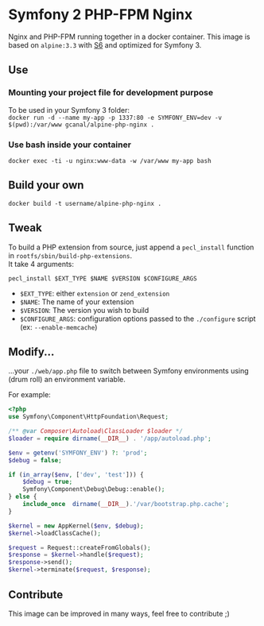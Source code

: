 # Symfony 2 PHP-FPM Nginx

Nginx and PHP-FPM running together in a docker container.
This image is based on `alpine:3.3` with [S6](http://skarnet.org/software/s6/) 
and optimized for Symfony 3.

## Use

### Mounting your project file for development purpose

To be used in your Symfony 3 folder:  
`docker run -d --name my-app -p 1337:80 -e SYMFONY_ENV=dev -v $(pwd):/var/www gcanal/alpine-php-nginx .`

### Use bash inside your container

`docker exec -ti -u nginx:www-data -w /var/www my-app bash`

## Build your own

`docker build -t username/alpine-php-nginx .`

## Tweak

To build a PHP extension from source, just append a `pecl_install` function in `rootfs/sbin/build-php-extensions`.  
It take 4 arguments:

`pecl_install $EXT_TYPE $NAME $VERSION $CONFIGURE_ARGS`

- `$EXT_TYPE`: either `extension` or `zend_extension`
- `$NAME`: The name of your extension
- `$VERSION`: The version you wish to build
- `$CONFIGURE_ARGS`: configuration options passed to the  `./configure` script (ex: `--enable-memcache`)

## Modify...

...your `./web/app.php` file to switch between Symfony environments using (drum roll) an environment variable.

For example:

```php
<?php
use Symfony\Component\HttpFoundation\Request;

/** @var Composer\Autoload\ClassLoader $loader */
$loader = require dirname(__DIR__) . '/app/autoload.php';

$env = getenv('SYMFONY_ENV') ?: 'prod';
$debug = false;

if (in_array($env, ['dev', 'test'])) {
    $debug = true;
    Symfony\Component\Debug\Debug::enable();
} else {
    include_once  dirname(__DIR__).'/var/bootstrap.php.cache';
}

$kernel = new AppKernel($env, $debug);
$kernel->loadClassCache();

$request = Request::createFromGlobals();
$response = $kernel->handle($request);
$response->send();
$kernel->terminate($request, $response);
```

## Contribute

This image can be improved in many ways, feel free to contribute ;)
